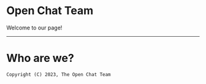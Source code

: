 # Open Chat Team

Welcome to our page!

----

# Who are we?

`Copyright (C) 2023, The Open Chat Team`
